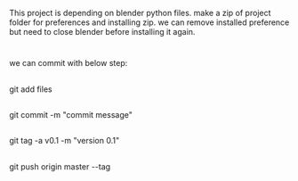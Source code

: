 This project is depending on blender python files. make a zip of project folder for preferences and installing zip.
we can remove installed preference but need to close blender before installing it again.

#

we can commit with below step:

##

git add files

##

git commit -m "commit message"

##

git tag -a v0.1 -m "version 0.1"

##

git push origin master --tag
